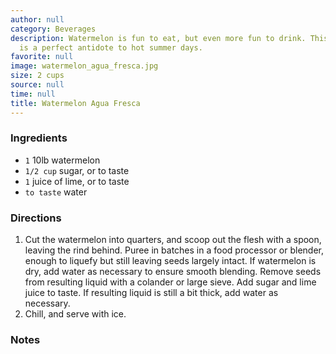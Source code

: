 ```yaml
---
author: null
category: Beverages
description: Watermelon is fun to eat, but even more fun to drink. This cooling drink
  is a perfect antidote to hot summer days.
favorite: null
image: watermelon_agua_fresca.jpg
size: 2 cups
source: null
time: null
title: Watermelon Agua Fresca
---
```

### Ingredients

* `1` 10lb watermelon
* `1/2 cup` sugar, or to taste
* `1` juice of lime, or to taste
* `to taste` water

### Directions

1. Cut the watermelon into quarters, and scoop out the flesh with a spoon, leaving the rind behind. Puree in batches in a food processor or blender, enough to liquefy but still leaving seeds largely intact. If watermelon is dry, add water as necessary to ensure smooth blending. Remove seeds from resulting liquid with a colander or large sieve. Add sugar and lime juice to taste. If resulting liquid is still a bit thick, add water as necessary.
2. Chill, and serve with ice.

### Notes

